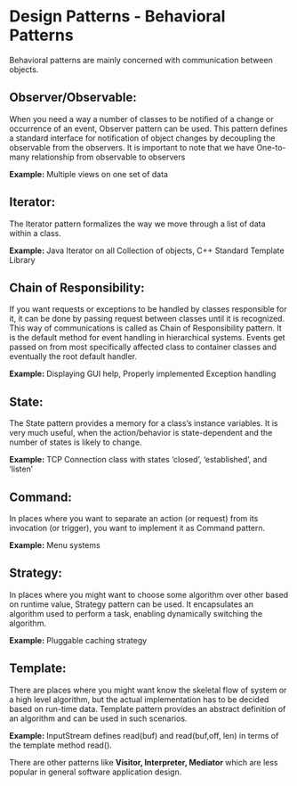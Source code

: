 Design Patterns - Behavioral Patterns
=====================================
Behavioral patterns are mainly concerned with communication between objects.

## Observer/Observable:
When you need a way a number of classes to be notified of a change or occurrence of an event, Observer pattern can be used. This pattern defines a standard interface for notification of object changes by decoupling the observable from the observers. It is important to note that we have One-to-many relationship from observable to observers

**Example:** Multiple views on one set of data

## Iterator:
The Iterator pattern formalizes the way we move through a list of data within a class.

**Example:** Java Iterator on all Collection of objects, C++ Standard Template Library

## Chain of Responsibility:
If you want requests or exceptions to be handled by classes responsible for it, it can be done by passing request between classes until it is recognized. This way of communications is called as Chain of Responsibility pattern. It is the default method for event handling in hierarchical systems. Events get passed on from most specifically affected class to container classes and eventually the root default handler.

**Example:** Displaying GUI help, Properly implemented Exception handling 

## State:
The State pattern provides a memory for a class’s instance variables. It is very much useful, when the action/behavior is state-dependent and the number of states is likely to change.

**Example:** TCP Connection class with states ‘closed’, ‘established’, and ‘listen’

## Command:
In places where you want to separate an action (or request) from its invocation (or trigger), you want to implement it as Command pattern.

**Example:** Menu systems

## Strategy:
In places where you might want to choose some algorithm over other based on runtime value, Strategy pattern can be used. It encapsulates an algorithm used to perform a task, enabling dynamically switching the algorithm.

**Example:** Pluggable caching strategy

## Template:
There are places where you might want know the skeletal flow of system or a high level algorithm, but the actual implementation has to be decided based on run-time data. Template pattern provides an abstract definition of an algorithm and can be used in such scenarios.

**Example:** InputStream defines read(buf) and read(buf,off, len) in terms of the template method read().


There are other patterns like **Visitor, Interpreter, Mediator** which are less popular in general software application design.
